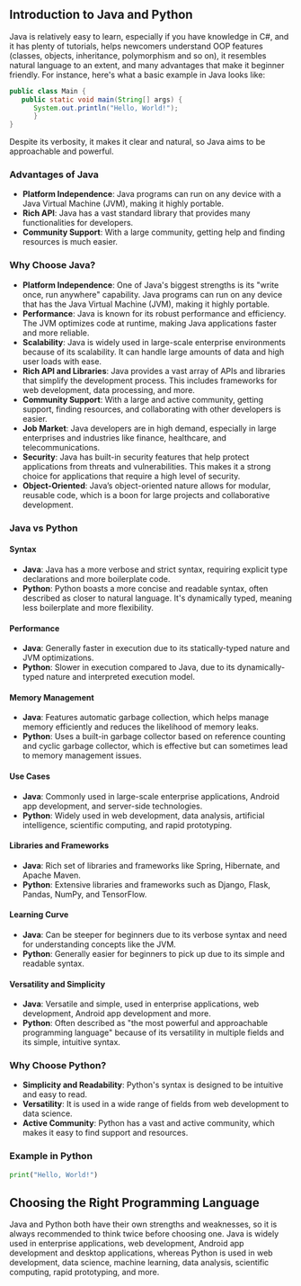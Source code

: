 ## Introduction to Java and Python 
Java is relatively easy to learn, especially if you have knowledge in C#, and it has plenty of tutorials, helps newcomers understand OOP features (classes, objects, inheritance, polymorphism and so on), it resembles natural language to an extent, and many advantages that make it beginner friendly. For instance, here's what a basic example in Java looks like:

```java
public class Main { 
   public static void main(String[] args) { 
      System.out.println("Hello, World!");   
      }
}
```
Despite its verbosity, it makes it clear and natural, so Java aims to be approachable and powerful.
### Advantages of Java
- **Platform Independence**: Java programs can run on any device with a Java Virtual Machine (JVM), making it highly portable.
- **Rich API**: Java has a vast standard library that provides many functionalities for developers.
- **Community Support**: With a large community, getting help and finding resources is much easier.
### Why Choose Java?
- **Platform Independence**: One of Java's biggest strengths is its "write once, run anywhere" capability. Java programs can run on any device that has the Java Virtual Machine (JVM), making it highly portable.
- **Performance**: Java is known for its robust performance and efficiency. The JVM optimizes code at runtime, making Java applications faster and more reliable.
- **Scalability**: Java is widely used in large-scale enterprise environments because of its scalability. It can handle large amounts of data and high user loads with ease.
- **Rich API and Libraries**: Java provides a vast array of APIs and libraries that simplify the development process. This includes frameworks for web development, data processing, and more.
- **Community Support**: With a large and active community, getting support, finding resources, and collaborating with other developers is easier.
- **Job Market**: Java developers are in high demand, especially in large enterprises and industries like finance, healthcare, and telecommunications.
- **Security**: Java has built-in security features that help protect applications from threats and vulnerabilities. This makes it a strong choice for applications that require a high level of security.
- **Object-Oriented**: Java’s object-oriented nature allows for modular, reusable code, which is a boon for large projects and collaborative development.
### Java vs Python
#### Syntax
- **Java**: Java has a more verbose and strict syntax, requiring explicit type declarations and more boilerplate code.
- **Python**: Python boasts a more concise and readable syntax, often described as closer to natural language. It's dynamically typed, meaning less boilerplate and more flexibility.
#### Performance
- **Java**: Generally faster in execution due to its statically-typed nature and JVM optimizations.
- **Python**: Slower in execution compared to Java, due to its dynamically-typed nature and interpreted execution model.
#### Memory Management
- **Java**: Features automatic garbage collection, which helps manage memory efficiently and reduces the likelihood of memory leaks.
-  **Python**: Uses a built-in garbage collector based on reference counting and cyclic garbage collector, which is effective but can sometimes lead to memory management issues.
#### Use Cases
- **Java**: Commonly used in large-scale enterprise applications, Android app development, and server-side technologies.
- **Python**: Widely used in web development, data analysis, artificial intelligence, scientific computing, and rapid prototyping.
#### Libraries and Frameworks
- **Java**: Rich set of libraries and frameworks like Spring, Hibernate, and Apache Maven.
- **Python**: Extensive libraries and frameworks such as Django, Flask, Pandas, NumPy, and TensorFlow.
#### Learning Curve
- **Java**: Can be steeper for beginners due to its verbose syntax and need for understanding concepts like the JVM.
- **Python**: Generally easier for beginners to pick up due to its simple and readable syntax.
#### Versatility and Simplicity
- **Java**: Versatile and simple, used in enterprise applications, web development, Android app development and more.
- **Python**: Often described as "the most powerful and approachable programming language" because of its versatility in multiple fields and its simple, intuitive syntax.
### Why Choose Python?
- **Simplicity and Readability**: Python's syntax is designed to be intuitive and easy to read.
- **Versatility**: It is used in a wide range of fields from web development to data science.
- **Active Community**: Python has a vast and active community, which makes it easy to find support and resources.
### Example in Python
```python
print("Hello, World!")
```

## Choosing the Right Programming Language 
Java and Python both have their own strengths and weaknesses, so it is always recommended to think twice before choosing one. Java is widely used in enterprise applications, web development, Android app development and desktop applications, whereas Python is used in web development, data science, machine learning, data analysis, scientific computing, rapid prototyping, and more.
